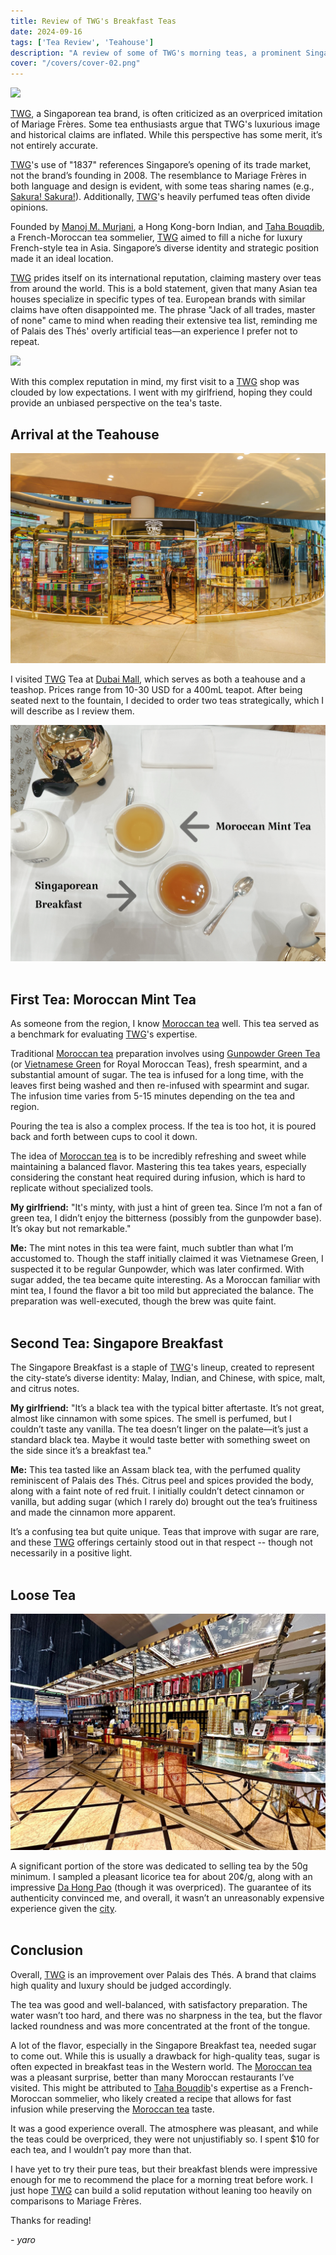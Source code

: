 ```yaml
---
title: Review of TWG's Breakfast Teas  
date: 2024-09-16  
tags: ['Tea Review', 'Teahouse']  
description: "A review of some of TWG's morning teas, a prominent Singaporean tea brand."
cover: "/covers/cover-02.png"
---
```


![](image-69.png)

[TWG](https://twgtea.com), a Singaporean tea brand, is often criticized as an overpriced imitation of Mariage Frères. Some tea enthusiasts argue that TWG's luxurious image and historical claims are inflated. While this perspective has some merit, it’s not entirely accurate.

[TWG](https://twgtea.com)'s use of "1837" references Singapore’s opening of its trade market, not the brand’s founding in 2008. The resemblance to Mariage Frères in both language and design is evident, with some teas sharing names (e.g., [Sakura! Sakura!](https://www.reddit.com/r/tea/comments/1bzsg3x/whos_copying_who_now/)). Additionally, [TWG](https://twgtea.com)'s heavily perfumed teas often divide opinions.

Founded by [Manoj M. Murjani](https://www.linkedin.com/in/manoj-m-murjani-5010b098?originalSubdomain=sg), a Hong Kong-born Indian, and [Taha Bouqdib](https://www.linkedin.com/in/taha-bouqdib-a60856a/), a French-Moroccan tea sommelier, [TWG](https://twgtea.com) aimed to fill a niche for luxury French-style tea in Asia. Singapore’s diverse identity and strategic position made it an ideal location.

[TWG](https://twgtea.com) prides itself on its international reputation, claiming mastery over teas from around the world. This is a bold statement, given that many Asian tea houses specialize in specific types of tea. European brands with similar claims have often disappointed me. The phrase "Jack of all trades, master of none" came to mind when reading their extensive tea list, reminding me of Palais des Thés' overly artificial teas—an experience I prefer not to repeat.

![](image-72.png)

With this complex reputation in mind, my first visit to a [TWG](https://twgtea.com) shop was clouded by low expectations. I went with my girlfriend, hoping they could provide an unbiased perspective on the tea's taste.

## Arrival at the Teahouse

![](image-71.png)

I visited [TWG](https://twgtea.com) Tea at [Dubai Mall](https://en.wikipedia.org/wiki/Dubai_Mall), which serves as both a teahouse and a teashop. Prices range from 10-30 USD for a 400mL teapot. After being seated next to the fountain, I decided to order two teas strategically, which I will describe as I review them.

![](image-70.png)
<br><br>
## First Tea: Moroccan Mint Tea

As someone from the region, I know [Moroccan tea](https://blog.theteakitchen.com/tea-history-culture/the-history-of-moroccan-tea/) well. This tea served as a benchmark for evaluating [TWG](https://twgtea.com)'s expertise.

Traditional [Moroccan tea](https://blog.theteakitchen.com/tea-history-culture/the-history-of-moroccan-tea/) preparation involves using [Gunpowder Green Tea](https://en.wikipedia.org/wiki/Gunpowder_tea) (or [Vietnamese Green](https://en.wikipedia.org/wiki/Vietnamese_tea) for Royal Moroccan Teas), fresh spearmint, and a substantial amount of sugar. The tea is infused for a long time, with the leaves first being washed and then re-infused with spearmint and sugar. The infusion time varies from 5-15 minutes depending on the tea and region.

Pouring the tea is also a complex process. If the tea is too hot, it is poured back and forth between cups to cool it down.

The idea of [Moroccan tea](https://blog.theteakitchen.com/tea-history-culture/the-history-of-moroccan-tea/) is to be incredibly refreshing and sweet while maintaining a balanced flavor. Mastering this tea takes years, especially considering the constant heat required during infusion, which is hard to replicate without specialized tools.

**My girlfriend:** "It's minty, with just a hint of green tea. Since I’m not a fan of green tea, I didn’t enjoy the bitterness (possibly from the gunpowder base). It’s okay but not remarkable."

**Me:** The mint notes in this tea were faint, much subtler than what I’m accustomed to. Though the staff initially claimed it was Vietnamese Green, I suspected it to be regular Gunpowder, which was later confirmed. With sugar added, the tea became quite interesting. As a Moroccan familiar with mint tea, I found the flavor a bit too mild but appreciated the balance. The preparation was well-executed, though the brew was quite faint.
<br><br>
## Second Tea: Singapore Breakfast

The Singapore Breakfast is a staple of [TWG](https://twgtea.com)'s lineup, created to represent the city-state’s diverse identity: Malay, Indian, and Chinese, with spice, malt, and citrus notes.

**My girlfriend:** "It’s a black tea with the typical bitter aftertaste. It’s not great, almost like cinnamon with some spices. The smell is perfumed, but I couldn’t taste any vanilla. The tea doesn’t linger on the palate—it’s just a standard black tea. Maybe it would taste better with something sweet on the side since it’s a breakfast tea."

**Me:** This tea tasted like an Assam black tea, with the perfumed quality reminiscent of Palais des Thés. Citrus peel and spices provided the body, along with a faint note of red fruit. I initially couldn’t detect cinnamon or vanilla, but adding sugar (which I rarely do) brought out the tea’s fruitiness and made the cinnamon more apparent.

It’s a confusing tea but quite unique. Teas that improve with sugar are rare, and these [TWG](https://twgtea.com) offerings certainly stood out in that respect -- though not necessarily in a positive light.
<br><br>
## Loose Tea

![](1695612756_9f29504ca5bce12a3940.jpg)

A significant portion of the store was dedicated to selling tea by the 50g minimum. I sampled a pleasant licorice tea for about 20¢/g, along with an impressive [Da Hong Pao](https://en.wikipedia.org/wiki/Da_Hong_Pao) (though it was overpriced). The guarantee of its authenticity convinced me, and overall, it wasn’t an unreasonably expensive experience given the [city](https://en.wikipedia.org/wiki/Dubai).
<br><br>
## Conclusion

Overall, [TWG](https://twgtea.com) is an improvement over Palais des Thés. A brand that claims high quality and luxury should be judged accordingly.

The tea was good and well-balanced, with satisfactory preparation. The water wasn’t too hard, and there was no sharpness in the tea, but the flavor lacked roundness and was more concentrated at the front of the tongue.

A lot of the flavor, especially in the Singapore Breakfast tea, needed sugar to come out. While this is usually a drawback for high-quality teas, sugar is often expected in breakfast teas in the Western world. The [Moroccan tea](https://blog.theteakitchen.com/tea-history-culture/the-history-of-moroccan-tea/) was a pleasant surprise, better than many Moroccan restaurants I’ve visited. This might be attributed to [Taha Bouqdib](https://www.linkedin.com/in/taha-bouqdib-a60856a/)'s expertise as a French-Moroccan sommelier, who likely created a recipe that allows for fast infusion while preserving the [Moroccan tea](https://blog.theteakitchen.com/tea-history-culture/the-history-of-moroccan-tea/) taste.

It was a good experience overall. The atmosphere was pleasant, and while the teas could be overpriced, they were not unjustifiably so. I spent $10 for each tea, and I wouldn’t pay more than that.

I have yet to try their pure teas, but their breakfast blends were impressive enough for me to recommend the place for a morning treat before work. I just hope [TWG](https://twgtea.com) can build a solid reputation without leaning too heavily on comparisons to Mariage Frères.

Thanks for reading!

*- yaro*
